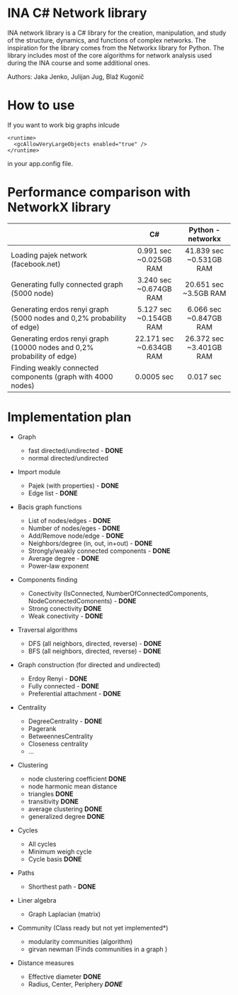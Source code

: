 # INA C# Network library

INA network library is a C# library for the creation, manipulation, and study of the structure, dynamics, and functions of complex networks. The inspiration for the library comes from the Networkx library for Python. The library includes most of the core algorithms for network analysis used during the INA course and some additional ones.

Authors: Jaka Jenko, Julijan Jug, Blaž Kugonič  

# How to use
If you want to work big graphs inlcude

```
<runtime>
  <gcAllowVeryLargeObjects enabled="true" />
</runtime>
```

in your app.config file.

# Performance comparison with NetworkX library

|                                                                             | C#                            | Python - networkx  |
| ----------------------------------------------------------------------------|:-----------------------------:|:------------------:|
| Loading pajek network (facebook.net)                                        | 0.991 sec <br> ~0.025GB RAM   | 41.839 sec <br> ~0.531GB RAM |
| Generating fully connected graph (5000 node)                                | 3.240 sec <br> ~0.674GB RAM   | 20.651 sec <br> ~3.5GB RAM |
| Generating erdos renyi graph (5000 nodes and 0,2% probability of edge)      | 5.127 sec <br> ~0.154GB RAM   | 6.066 sec <br> ~0.847GB RAM  |
| Generating erdos renyi graph (10000 nodes and 0,2% probability of edge)     | 22.171 sec <br> ~0.634GB RAM  | 26.372 sec <br> ~3.401GB RAM |
| Finding weakly connected components (graph with 4000 nodes)                 | 0.0005 sec    | 0.017 sec |


# Implementation plan    

- Graph 
  - fast directed/undirected - **DONE**  
  - normal directed/undirected  

- Import module
  - Pajek (with properties) - **DONE**
  - Edge list - **DONE**
  
- Bacis graph functions
  - List of nodes/edges - **DONE**
  - Number of nodes/eges - **DONE**
  - Add/Remove node/edge - **DONE**
  - Neighbors/degree (in, out, in+out) - **DONE**
  - Strongly/weakly connected components - **DONE**
  - Average degree - **DONE**
  - Power-law exponent

- Components finding
  - Conectivity (IsConnected, NumberOfConnectedComponents, NodeConnectedComonents) - **DONE**
  - Strong conectivity **DONE**
  - Weak conectivity - **DONE**

- Traversal algorithms
  - DFS (all neighbors, directed, reverse) - **DONE**
  - BFS (all neighbors, directed, reverse) - **DONE**

- Graph construction (for directed and undirected)
  - Erdoy Renyi - **DONE**
  - Fully connected - **DONE**
  - Preferential attachment - **DONE**

- Centrality
  - DegreeCentrality - **DONE**
  - Pagerank
  - BetweennesCentrality
  - Closeness centrality
  - ...
  
- Clustering
  - node clustering coefficient **DONE**
  - node harmonic mean distance
  - triangles **DONE**
  - transitivity **DONE**
  - average clustering **DONE**
  - generalized degree **DONE**

- Cycles 
  - All cycles
  - Minimum weigh cycle
  - Cycle basis **DONE**
   
- Paths
  - Shorthest path - **DONE**
    
- Liner algebra
  - Graph Laplacian (matrix)

- Community (Class ready but not yet implemented*)
  - modularity communities (algorithm)
  - girvan newman (Finds communities in a graph ) 

- Distance measures
  - Effective diameter **DONE**
  - Radius, Center, Periphery ***DONE***
 
 
